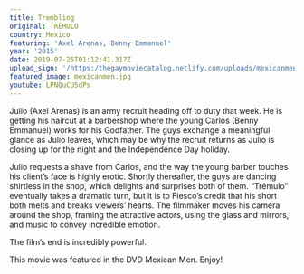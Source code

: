 ```yaml
---
title: Trembling
original: TRÉMULO
country: Mexico
featuring: 'Axel Arenas, Benny Emmanuel'
year: '2015'
date: 2019-07-25T01:12:41.317Z
upload_sign: '/https:/thegaymoviecatalog.netlify.com/uploads/mexicanmen.jpg'
featured_image: mexicanmen.jpg
youtube: LPNQuCU5dPs
---
```

Julio (Axel Arenas) is an army recruit heading off to duty that week. He is getting his haircut at a barbershop where the young Carlos (Benny Emmanuel) works for his Godfather. The guys exchange a meaningful glance as Julio leaves, which may be why the recruit returns as Julio is closing up for the night and the Independence Day holiday. 

Julio requests a shave from Carlos, and the way the young barber touches his client’s face is highly erotic. Shortly thereafter, the guys are dancing shirtless in the shop, which delights and surprises both of them. “Trémulo” eventually takes a dramatic turn, but it is to Fiesco’s credit that his short both melts and breaks viewers’ hearts. The filmmaker moves his camera around the shop, framing the attractive actors, using the glass and mirrors, and music to convey incredible emotion. 

The film’s end is incredibly powerful.

This movie was featured in the DVD Mexican Men. Enjoy!
